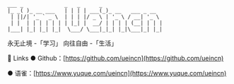 ```
___ _             _   _      _                  
|_ _( )_ __ ___   | | | | ___(_)_ __   ___ _ __  
 | ||/| '_ ` _ \  | | | |/ _ \ | '_ \ / __| '_ \ 
 | |  | | | | | | | |_| |  __/ | | | | (__| | | |
|___| |_| |_| |_|  \___/ \___|_|_| |_|\___|_| |_|
```

永无止境 -「学习」    向往自由 -「生活」

🍁 Links
● Github：[https://github.com/ueincn](https://github.com/ueincn)

● 语雀：[https://www.yuque.com/ueincn](https://www.yuque.com/ueincn)
